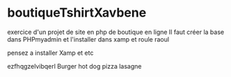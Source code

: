 # boutiqueTshirtXavbene

exercice d'un projet de site en php de boutique en ligne
Il faut créer la base dans PHPmyadmin et l'installer dans xamp
et roule raoul

pensez a installer Xamp et etc

ezfhqgzelvibqerl
Burger
hot dog
pizza
lasagne